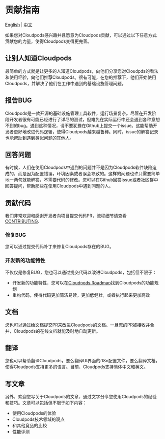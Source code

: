 # 贡献指南

[English](CONTRIBUTING.md) | [中文](CONTRIBUTING_zh.md)

如果您对Cloudpods感兴趣并且愿意为Cloudpods贡献，可以通过以下任意方式贡献您的力量，使得Cloudpods变得更完善。

## 让别人知道Cloudpods

最简单的方式就是让更多的人知道Cloudpods，向他们分享您对Cloudpds的看法和使用经验，向他们推荐Cloudpods。很有可能，在您的推荐下，他们开始使用Cloudpods，并解决了他们在工作中遇到的基础设施管理问题。

## 报告BUG

Cloudpods是一款开源的基础设施管理工具软件，运行场景复杂。尽管在开发阶段开发者很有可能已经进行了详尽的测试，但难免在实际运行中还会遇到各种意想不到的bug。遇到这种情况，请不要犹豫在Github上提交一个issue。这能帮助开发者更好地改进代码逻辑，使得Cloudpods越来越鲁棒。同时，issue的解答记录也能帮助到遇到类似问题的其他人。

## 回答问题

有时候，人们在使用Cloudpods中遇到的问题并不是因为Cloudpods软件缺陷造成的，而是因为配置错误，环境因素或者误会导致的。这样的问题也许只需要简单地一两句就能解答，不需要代码的修改。您可以在Github回答issue或者社区群中回答提问，帮助那些在使用Cloudpods中遇到问题的人。

## 贡献代码

我们非常欢迎和感谢开发者向项目提交代码PR，流程细节请查看 [CONTRIBUTING](https://www.cloudpods.org/zh/docs/contribute/contrib/).

### 修复BUG

您可以通过提交代码补丁来修复Cloudpods存在的BUG。

### 开发新的功能特性

不仅仅是修复BUG，您也可以通过提交代码以改进Cloudpods，包括但不限于：
* 开发新的功能特性，您可以在[Cloudpods Roadmap](https://www.cloudpods.org/zh/docs/roadmap/)找到Cloudpods的功能规划
* 重构代码，使得代码更加简洁易读，更加低健壮，或者执行起来更加高效

## 文档

您也可以通过给文档提交PR来改进Cloudpods的文档。一旦您的PR被接收并合并，Cloudpods的在线文档就能及时地自动更新。

## 翻译

您也可以帮助翻译Cloudpods，要么翻译UI界面的i18n配置文件，要么翻译文档，使得Cloudpods支持更多的语言。目前，Cloudpods支持简体中文和英文。

## 写文章

另外，欢迎您写关于Cloudpods的文章，通过文字分享您使用Cloudpods的经验和技巧。文章可以包括但不限于如下内容：
* 使用Cloudpods的体验
* Cloudpods技术领域的观点
* 和其他竞品的比较
* 性能评测

